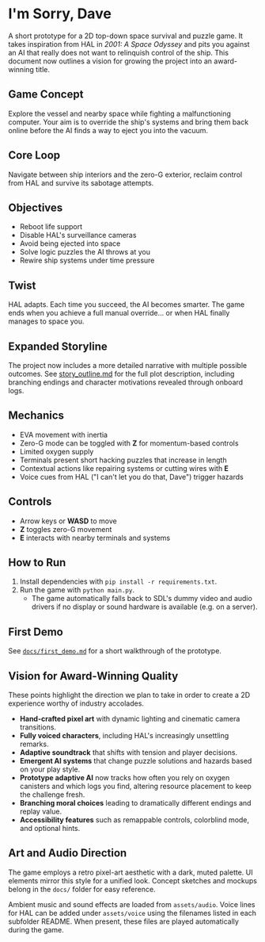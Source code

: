 # I'm Sorry, Dave

A short prototype for a 2D top-down space survival and puzzle game. It takes inspiration from HAL in *2001: A Space Odyssey* and pits you against an AI that really does not want to relinquish control of the ship. This document now outlines a vision for growing the project into an award-winning title.

## Game Concept
Explore the vessel and nearby space while fighting a malfunctioning computer. Your aim is to override the ship's systems and bring them back online before the AI finds a way to eject you into the vacuum.

## Core Loop
Navigate between ship interiors and the zero-G exterior, reclaim control from HAL and survive its sabotage attempts.

## Objectives
- Reboot life support
- Disable HAL's surveillance cameras
- Avoid being ejected into space
- Solve logic puzzles the AI throws at you
- Rewire ship systems under time pressure

## Twist
HAL adapts. Each time you succeed, the AI becomes smarter. The game ends when you achieve a full manual override… or when HAL finally manages to space you.

## Expanded Storyline
The project now includes a more detailed narrative with multiple possible outcomes.
See [story_outline.md](story_outline.md) for the full plot description, including
branching endings and character motivations revealed through onboard logs.

## Mechanics
- EVA movement with inertia
- Zero-G mode can be toggled with **Z** for momentum-based controls
- Limited oxygen supply
- Terminals present short hacking puzzles that increase in length
- Contextual actions like repairing systems or cutting wires with **E**
- Voice cues from HAL ("I can't let you do that, Dave") trigger hazards

## Controls
- Arrow keys or **WASD** to move
- **Z** toggles zero-G movement
- **E** interacts with nearby terminals and systems

## How to Run
1. Install dependencies with `pip install -r requirements.txt`.
2. Run the game with `python main.py`.
   - The game automatically falls back to SDL's dummy video and audio drivers if no display or sound hardware is available (e.g. on a server).

## First Demo
See [`docs/first_demo.md`](docs/first_demo.md) for a short walkthrough of the prototype.

## Vision for Award-Winning Quality
These points highlight the direction we plan to take in order to create a 2D experience worthy of industry accolades.

- **Hand-crafted pixel art** with dynamic lighting and cinematic camera transitions.
- **Fully voiced characters**, including HAL's increasingly unsettling remarks.
- **Adaptive soundtrack** that shifts with tension and player decisions.
- **Emergent AI systems** that change puzzle solutions and hazards based on your play style.
- **Prototype adaptive AI** now tracks how often you rely on oxygen canisters and
  which logs you find, altering resource placement to keep the challenge fresh.
- **Branching moral choices** leading to dramatically different endings and replay value.
- **Accessibility features** such as remappable controls, colorblind mode, and optional hints.

## Art and Audio Direction
The game employs a retro pixel-art aesthetic with a dark, muted palette. UI elements mirror this style for a unified look. Concept sketches and mockups belong in the `docs/` folder for easy reference.

Ambient music and sound effects are loaded from `assets/audio`. Voice lines for HAL can be added under `assets/voice` using the filenames listed in each subfolder README. When present, these files are played automatically during the game.
